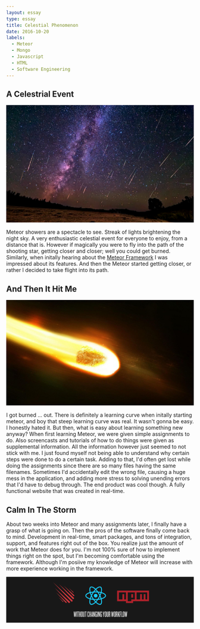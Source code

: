 ```yaml
---
layout: essay
type: essay
title: Celestial Phenomenon
date: 2016-10-20
labels:
  - Meteor
  - Mongo
  - Javascript
  - HTML
  - Software Engineering
---
```


## A Celestrial Event

<img class="ui medium right floated image" src="../images/meteorshower.jpg">

Meteor showers are a spectacle to see. Streak of lights brightening the night sky. A very enthusiastic celestial event for everyone to enjoy, from a distance that is. However if magically you were to fly into the path of the shooting star, getting closer and closer; well you could get burned. Similarly, when initally hearing about the <a href="https://www.meteor.com/">Meteor Framework</a> I was impressed about its features. And then the Meteor started getting closer, or rather I decided to take flight into its path. 

## And Then It Hit Me

<img class="ui medium right floated image" src="../images/meteorfire.jpg">

I got burned ... out. There is definitely a learning curve when initally starting meteor, and boy that steep learning curve was real. It wasn't gonna be easy. I honestly hated it. But then, what is easy about learning something new anyway? When first learning Meteor, we were given simple assignments to do. Also screencasts and tutorials of how to do things were given as supplemental information. All the information however just seemed to not stick with me. I just found myself not being able to understand why certain steps were done to do a certain task. Adding to that, I'd often get lost while doing the assignments since there are so many files having the same filenames. Sometimes I'd accidentally edit the wrong file, causing a huge mess in the application, and adding more stress to solving unending errors that I'd have to debug through. The end product was cool though. A fully functional website that was created in real-time.

## Calm In The Storm

About two weeks into Meteor and many assignments later, I finally have a grasp of what is going on. Then the pros of the software finally come back to mind. Development in real-time, smart packages, and tons of integration, support, and features right out of the box. You realize just the amount of work that Meteor does for you. I'm not 100% sure of how to implement things right on the spot, but I'm becoming comfortable using the framework. Although I'm posiive my knowledge of Meteor will increase with more experience working in the framework.

<img class="ui floated image" src="../images/meteorisgood.png">
